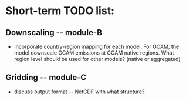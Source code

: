 # Short-term TODO list: 

## Downscaling -- module-B

* Incorporate country-region mapping for each model. For GCAM, the model downscale GCAM emissions at GCAM native regions. What region level should be used for other models? (native or aggregated)

## Gridding -- module-C 

* discuss output format -- NetCDF with what structure? 


